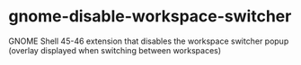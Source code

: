 # gnome-disable-workspace-switcher
GNOME Shell 45-46 extension that disables the workspace switcher popup (overlay displayed when switching between workspaces)
